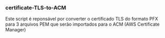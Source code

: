 ### certificate-TLS-to-ACM

Este script é reponsável por converter o certificado TLS do formato PFX para 3 arquivos PEM que serão importados para o ACM (AWS Certificate Manager)
